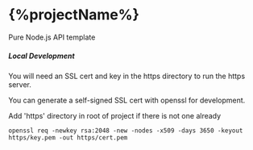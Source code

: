# {%projectName%}
Pure Node.js API template

##### Local Development

You will need an SSL cert and key in the https directory to run the https server. 

You can generate a self-signed SSL cert with openssl for development.

Add 'https' directory in root of project if there is not one already

```
openssl req -newkey rsa:2048 -new -nodes -x509 -days 3650 -keyout https/key.pem -out https/cert.pem
```